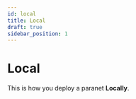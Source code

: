 ```yaml
---
id: local
title: Local
draft: true
sidebar_position: 1
---
```


# Local

This is how you deploy a paranet **Locally**.

<!-- File structure -->
<!-- Tech needs -->
<!-- With the VS code extension -->
<!-- Without the extension -->